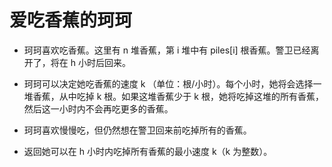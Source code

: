# 爱吃香蕉的珂珂

- 珂珂喜欢吃香蕉。这里有 n 堆香蕉，第 i 堆中有 piles[i] 根香蕉。警卫已经离开了，将在 h 小时后回来。

- 珂珂可以决定她吃香蕉的速度 k （单位：根/小时）。每个小时，她将会选择一堆香蕉，从中吃掉 k 根。如果这堆香蕉少于 k 根，她将吃掉这堆的所有香蕉，然后这一小时内不会再吃更多的香蕉。  

- 珂珂喜欢慢慢吃，但仍然想在警卫回来前吃掉所有的香蕉。

- 返回她可以在 h 小时内吃掉所有香蕉的最小速度 k（k 为整数）。